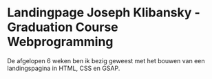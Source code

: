 # Landingpage Joseph Klibansky - Graduation Course Webprogramming
De afgelopen 6 weken ben ik bezig geweest met het bouwen van een landingspagina in HTML, CSS en GSAP.

